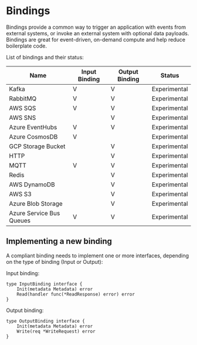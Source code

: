 # Bindings

Bindings provide a common way to trigger an application with events from external systems, or invoke an external system with optional data payloads.
Bindings are great for event-driven, on-demand compute and help reduce boilerplate code.

List of bindings and their status:

| Name  | Input Binding | Output Binding | Status
| ------------- | -------------- | -------------  | ------------- |
| Kafka | V | V | Experimental |
| RabbitMQ | V  | V | Experimental |
| AWS SQS | V | V | Experimental |
| AWS SNS |  | V | Experimental |
| Azure EventHubs | V | V | Experimental |
| Azure CosmosDB |  V | | Experimental |
| GCP Storage Bucket  | | V | Experimental |
| HTTP |  | V | Experimental |
| MQTT | V | V | Experimental |
| Redis |  | V | Experimental |
| AWS DynamoDB | | V | Experimental |
| AWS S3 | | V | Experimental |
| Azure Blob Storage | | V | Experimental |
| Azure Service Bus Queues | V | V | Experimental |

## Implementing a new binding

A compliant binding needs to implement one or more interfaces, depending on the type of binding (Input or Output):

Input binding:

```
type InputBinding interface {
	Init(metadata Metadata) error
	Read(handler func(*ReadResponse) error) error
}
```

Output binding:

```
type OutputBinding interface {
	Init(metadata Metadata) error
	Write(req *WriteRequest) error
}
```
